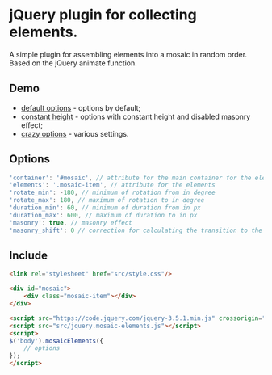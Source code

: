 # jQuery plugin for collecting elements.
A simple plugin for assembling elements into a mosaic in random order. Based on the jQuery animate function.

## Demo

* [default options](https://kotlyarov.us/jquery-mosaic-elements/?default=1) - options by default;
* [constant height](https://kotlyarov.us/jquery-mosaic-elements/?ch=1) - options with constant height and disabled masonry effect;
* [crazy options](https://kotlyarov.us/jquery-mosaic-elements/?co=1) - various settings.

## Options

```javascript
'container': '#mosaic', // attribute for the main container for the elements
'elements': '.mosaic-item', // attribute for the elements
'rotate_min': -180, // minimum of rotation from in degree
'rotate_max': 180, // maximum of rotation to in degree
'duration_min': 60, // minimum of duration from in px
'duration_max': 600, // maximum of duration to in px
'masonry': true, // masonry effect
'masonry_shift': 0 // correction for calculating the transition to the next column in the container
```

## Include

```html
<link rel="stylesheet" href="src/style.css"/>

<div id="mosaic">
    <div class="mosaic-item"></div>
</div>

<script src="https://code.jquery.com/jquery-3.5.1.min.js" crossorigin="anonymous"></script>
<script src="src/jquery.mosaic-elements.js"></script>
<script>
$('body').mosaicElements({
    // options    
});
</script>
```

